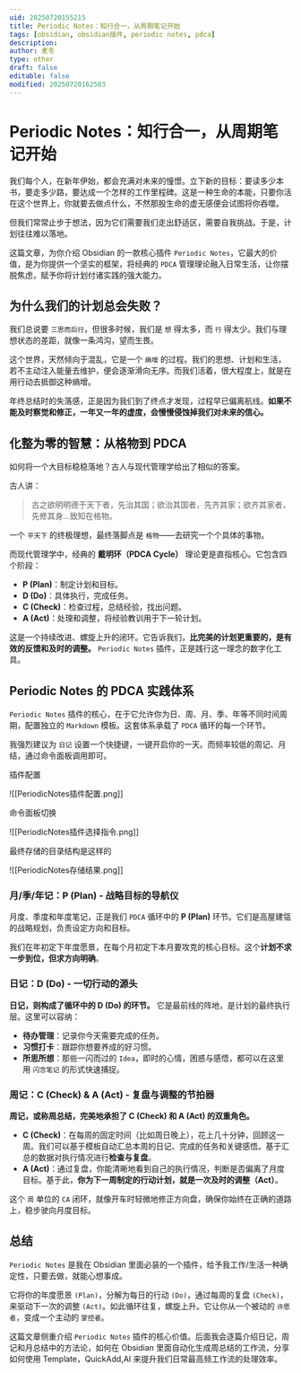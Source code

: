 ```yaml
---
uid: 20250720155215
title: Periodic Notes：知行合一，从周期笔记开始
tags: [obsidian, obsidian插件, periodic notes, pdca]
description: 
author: 麦冬
type: other
draft: false
editable: false
modified: 20250720162503
---
```


# Periodic Notes：知行合一，从周期笔记开始

我们每个人，在新年伊始，都会充满对未来的憧憬。立下新的目标：要读多少本书，要走多少路，要达成一个怎样的工作里程碑。这是一种生命的本能，只要你活在这个世界上，你就要去做点什么，不然那股生命的虚无感便会试图将你吞噬。

但我们常常止步于想法，因为它们需要我们走出舒适区，需要自我挑战。于是，计划往往难以落地。

这篇文章，为你介绍 Obsidian 的一款核心插件 `Periodic Notes`，它最大的价值，是为你提供一个坚实的框架，将经典的 `PDCA` 管理理论融入日常生活，让你摆脱焦虑，赋予你将计划付诸实践的强大能力。

## 为什么我们的计划总会失败？

我们总说要 `三思而后行`，但很多时候，我们是 `想` 得太多，而 `行` 得太少。我们与理想状态的差距，就像一条鸿沟，望而生畏。

这个世界，天然倾向于混乱，它是一个 `熵增` 的过程。我们的思想、计划和生活，若不主动注入能量去维护，便会逐渐滑向无序。而我们活着，很大程度上，就是在用行动去抵御这种熵增。

年终总结时的失落感，正是因为我们到了终点才发现，过程早已偏离航线。**如果不能及时察觉和修正，一年又一年的虚度，会慢慢侵蚀掉我们对未来的信心。**

## 化整为零的智慧：从格物到 PDCA

如何将一个大目标稳稳落地？古人与现代管理学给出了相似的答案。

古人讲：

> 古之欲明明德于天下者，先治其国；欲治其国者，先齐其家；欲齐其家者，先修其身…致知在格物。

一个 `平天下` 的终极理想，最终落脚点是 `格物`——去研究一个个具体的事物。

而现代管理学中，经典的 **戴明环（PDCA Cycle）** 理论更是直指核心。它包含四个阶段：

- **P (Plan)**：制定计划和目标。
- **D (Do)**：具体执行，完成任务。
- **C (Check)**：检查过程，总结经验，找出问题。
- **A (Act)**：处理和调整，将经验教训用于下一轮计划。

这是一个持续改进、螺旋上升的闭环。它告诉我们，**比完美的计划更重要的，是有效的反馈和及时的调整。** `Periodic Notes` 插件，正是践行这一理念的数字化工具。

## Periodic Notes 的 PDCA 实践体系

`Periodic Notes` 插件的核心，在于它允许你为日、周、月、季、年等不同时间周期，配置独立的 `Markdown` 模板。这套体系承载了 `PDCA` 循环的每一个环节。

我强烈建议为 `日记` 设置一个快捷键，一键开启你的一天。而频率较低的周记、月结，通过命令面板调用即可。

插件配置

![[PeriodicNotes插件配置.png]]

命令面板切换

![[PeriodicNotes插件选择指令.png]]

最终存储的目录结构是这样的

![[PeriodicNotes存储结果.png]]

### 月/季/年记：P (Plan) - 战略目标的导航仪

月度、季度和年度笔记，正是我们 `PDCA` 循环中的 **P (Plan)** 环节。它们是高屋建瓴的战略规划，负责设定方向和目标。

我们在年初定下年度愿景，在每个月初定下本月要攻克的核心目标。这个**计划不求一步到位，但求方向明确**。

### 日记：D (Do) - 一切行动的源头

**日记，则构成了循环中的 D (Do) 的环节。** 它是最前线的阵地，是计划的最终执行层。这里可以容纳：

- **待办管理**：记录你今天需要完成的任务。
- **习惯打卡**：跟踪你想要养成的好习惯。
- **所思所想**：那些一闪而过的 `Idea`，即时的心情，困惑与感悟，都可以在这里用 `闪念笔记` 的形式快速捕捉。

### 周记：C (Check) & A (Act) - 复盘与调整的节拍器

**周记，或称周总结，完美地承担了 C (Check) 和 A (Act) 的双重角色。**

- **C (Check)**：在每周的固定时间（比如周日晚上），花上几十分钟，回顾这一周。我们可以基于模板自动汇总本周的日记、完成的任务和关键感悟。基于汇总的数据对执行情况进行**检查与复盘**。
- **A (Act)**：通过复盘，你能清晰地看到自己的执行情况，判断是否偏离了月度目标。基于此，**你为下一周制定的行动计划，就是一次及时的调整（Act）**。

这个 `周` 单位的 `CA` 闭环，就像开车时轻微地修正方向盘，确保你始终在正确的道路上，稳步驶向月度目标。

## 总结

`Periodic Notes` 是我在 Obsidian 里面必装的一个插件，给予我工作/生活一种确定性，只要去做，就能心想事成。

它将你的年度愿景 `(Plan)`，分解为每日的行动 `(Do)`，通过每周的复盘 `(Check)`，来驱动下一次的调整 `(Act)`。如此循环往复，螺旋上升。它让你从一个被动的 `许愿者`，变成一个主动的 `掌控者`。

这篇文章侧重介绍 `Periodic Notes` 插件的核心价值。后面我会逐篇介绍日记，周记和月总结中的方法论，如何在 Obsidian 里面自动化生成周总结的工作流，分享如何使用 Template，QuickAdd,AI 来提升我们日常最高频工作流的处理效率。
